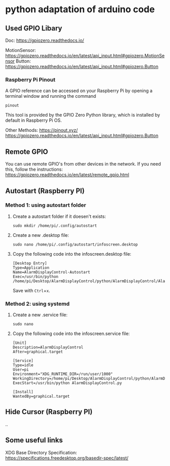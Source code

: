 # python adaptation of arduino code


## Used GPIO Libary
Doc:  https://gpiozero.readthedocs.io/

MotionSensor: https://gpiozero.readthedocs.io/en/latest/api_input.html#gpiozero.MotionSensor
Button: https://gpiozero.readthedocs.io/en/latest/api_input.html#gpiozero.Button

### Raspberry Pi Pinout
A GPIO reference can be accessed on your Raspberry Pi by opening a terminal window and running the command
```env
pinout
```
This tool is provided by the GPIO Zero Python library, which is installed by default in Raspberry Pi OS.

Other Methods:
https://pinout.xyz/
https://gpiozero.readthedocs.io/en/latest/api_input.html#gpiozero.Button

## Remote GPIO
You can use remote GPIO's from other devices in the network.
If you need this, follow the instructions: https://gpiozero.readthedocs.io/en/latest/remote_gpio.html

## Autostart (Raspberry PI)
### Method 1: using autostart folder
1.  Create a autostart folder if it doesen't exists:
    ```env
    sudo mkdir /home/pi/.config/autostart
    ```

2.  Create a new .desktop file:
    ```env
    sudo nano /home/pi/.config/autostart/infoscreen.desktop
    ```

3.  Copy the following code into the infoscreen.desktop file:
    ```env
    [Desktop Entry]
    Type=Application
    Name=AlarmDisplayControl-Autostart
    Exec=/usr/bin/python /home/pi/Desktop/AlarmDisplayControl/python/AlarmDisplayControl/AlarmDisplayControl.py
    ```
    Save with `Ctrl`+`x`.

### Method 2: using systemd
1.  Create a new .service file:
    ```env
    sudo nano 
    ```

2.  Copy the following code into the infoscreen.service file:
    ```env
    [Unit]
    Description=AlarmDisplayControl
    After=graphical.target

    [Service]
    Type=idle
    User=pi
    Environment="XDG_RUNTIME_DIR=/run/user/1000"
    WorkingDirectory=/home/pi/Desktop/AlarmDisplayControl/python/AlarmDisplayControl
    ExecStart=/usr/bin/python AlarmDisplayControl.py

    [Install]
    WantedBy=graphical.target
    ```

## Hide Cursor (Raspberry PI)
..

## Some useful links
XDG Base Directory Specification: https://specifications.freedesktop.org/basedir-spec/latest/

